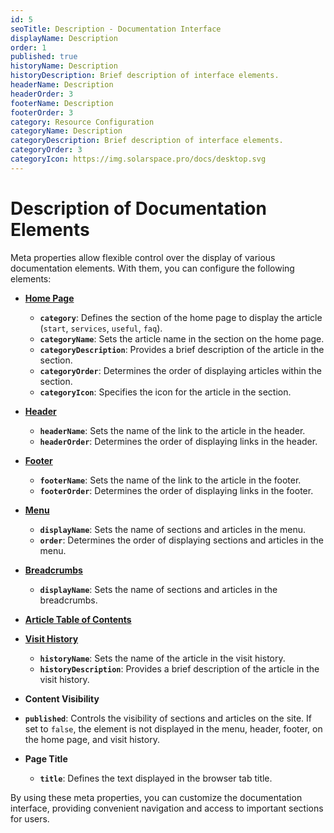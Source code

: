 ```yaml
---
id: 5
seoTitle: Description - Documentation Interface
displayName: Description
order: 1
published: true
historyName: Description
historyDescription: Brief description of interface elements.
headerName: Description
headerOrder: 3
footerName: Description
footerOrder: 3
category: Resource Configuration
categoryName: Description
categoryDescription: Brief description of interface elements.
categoryOrder: 3
categoryIcon: https://img.solarspace.pro/docs/desktop.svg
---
```


# Description of Documentation Elements

Meta properties allow flexible control over the display of various documentation elements. With them, you can configure the following elements:

- **[Home Page]([9])**

  - **`category`**: Defines the section of the home page to display the article (`start`, `services`, `useful`, `faq`).
  - **`categoryName`**: Sets the article name in the section on the home page.
  - **`categoryDescription`**: Provides a brief description of the article in the section.
  - **`categoryOrder`**: Determines the order of displaying articles within the section.
  - **`categoryIcon`**: Specifies the icon for the article in the section.

- **[Header]([7])**

  - **`headerName`**: Sets the name of the link to the article in the header.
  - **`headerOrder`**: Determines the order of displaying links in the header.

- **[Footer]([6])**

  - **`footerName`**: Sets the name of the link to the article in the footer.
  - **`footerOrder`**: Determines the order of displaying links in the footer.

- **[Menu]([10])**

  - **`displayName`**: Sets the name of sections and articles in the menu.
  - **`order`**: Determines the order of displaying sections and articles in the menu.

- **[Breadcrumbs]([4])**

  - **`displayName`**: Sets the name of sections and articles in the breadcrumbs.

- **[Article Table of Contents]([11])**

- **[Visit History]([8])**

  - **`historyName`**: Sets the name of the article in the visit history.
  - **`historyDescription`**: Provides a brief description of the article in the visit history.

- **Content Visibility**

- **`published`**: Controls the visibility of sections and articles on the site. If set to `false`, the element is not displayed in the menu, header, footer,
  on the home page, and visit history.

- **Page Title**
  - **`title`**: Defines the text displayed in the browser tab title.

By using these meta properties, you can customize the documentation interface, providing convenient navigation and access to important sections for users.
